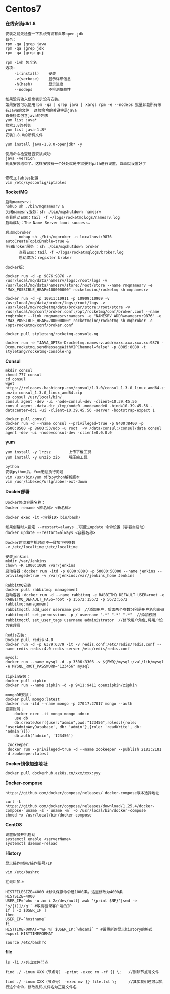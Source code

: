 # Centos7

**在线安装jdk1.8**

    安装之前先检查一下系统有没有自带open-jdk
    命令：
    rpm -qa |grep java
    rpm -qa |grep jdk
    rpm -qa |grep gcj

    rpm -ivh 包全名
    选项:
        -i(install)    安装
        -v(verbose)    显示详细信息
        -h(hash)       显示进度
        --nodeps       不检测依赖性

    如果没有输入信息表示没有安装。
    如果安装可以使用rpm -qa | grep java | xargs rpm -e --nodeps 批量卸载所有带有Java的文件  这句命令的关键字是java
    首先检索包含java的列表
    yum list java*
    检索1.8的列表
    yum list java-1.8*   
    安装1.8.0的所有文件

    yum install java-1.8.0-openjdk* -y
    
    使用命令检查是否安装成功
    java -version
    到此安装结束了。这样安装有一个好处就是不需要对path进行设置，自动就设置好了
    
    
    修改iptables配置
    vim /etc/sysconfig/iptables

**RocketMQ**
   
    启动namesrv：
    nohup sh ./bin/mqnamesrv &
    关闭namesrv服务：sh ./bin/mqshutdown namesrv
    查看启动日志：tail -f ~/logs/rocketmqlogs/namesrv.log
    启动成功：The Name Server boot success…
    
    启动mqbroker
          nohup sh ./bin/mqbroker -n localhost:9876 autoCreateTopicEnable=true &
    关闭broker服务 ：sh ./bin/mqshutdown broker
          查看日志：tail -f ~/logs/rocketmqlogs/broker.log
          启动成功：register broker

	docker版:

	docker run -d -p 9876:9876 -v /usr/local/mq/data/namesrv/logs:/root/logs -v /usr/local/mq/data/namesrv/store:/root/store --name rmqnamesrv -e "MAX_POSSIBLE_HEAP=100000000" rocketmqinc/rocketmq sh mqnamesrv

	docker run -d -p 10911:10911 -p 10909:10909 -v /usr/local/mq/data/broker/logs:/root/logs -v /usr/local/mq/rocketmq/data/broker/store:/root/store -v /usr/local/mq/conf/broker.conf:/opt/rocketmq/conf/broker.conf --name rmqbroker --link rmqnamesrv:namesrv -e "NAMESRV_ADDR=namesrv:9876" -e "MAX_POSSIBLE_HEAP=200000000" rocketmqinc/rocketmq sh mqbroker -c /opt/rocketmq/conf/broker.conf
	
	docker pull styletang/rocketmq-console-ng
	
	docker run -e "JAVA_OPTS=-Drocketmq.namesrv.addr=xxx.xxx.xxx.xx:9876 -Dcom.rocketmq.sendMessageWithVIPChannel=false" -p 8085:8080 -t styletang/rocketmq-console-ng

**Consul**
   
	mkdir consul
	chmod 777 consul
    cd consul
    wget https://releases.hashicorp.com/consul/1.3.0/consul_1.3.0_linux_amd64.zip
    unzip consul_1.3.0_linux_amd64.zip
    cp consul /usr/local/bin/
    consul agent -dev -ui -node=consul-dev -client=10.39.45.56
    consul agent -data-dir /tmp/node0 -node=node0 -bind=10.39.45.56 -datacenter=dc1 -ui -client=10.39.45.56 -server -bootstrap-expect 1

	docker pull consul
	docker run -d --name consul --privileged=true -p 8400:8400 -p 8500:8500 -p 8600:53/udp -u root  -v /data/consul:/consul/data consul agent -dev -ui -node=consul-dev -client=0.0.0.0

**yum**
   
    yum install -y lrzsz        上传下载工具
    yum install -y unzip zip	解压缩工具
    
    python
    安装python后，Yum无法执行问题
    vim /usr/bin/yum 修改python解析版本
    vim /usr/libexec/urlgrabber-ext-down

**Docker部署**

    Docker修改容器名称：
    Docker rename <原名称> <新名称>
	
	docker exec -it <容器ID> bin/bash/

	如果创建时未指定 --restart=always ,可通过update 命令设置（容器自启动）
	docker update --restart=always <容器名称>
    
    Docker时间和主机时间不一致加下列参数
    -v /etc/localtime:/etc/localtime

    安装jenkins
    mkdir /var/Jenkins
    chown -R 1000:1000 /var/jenkins
    启动容器：docker run -itd -p 8080:8080 -p 50000:50000 --name jenkins --privileged=true -v /var/jenkins:/var/jenkins_home Jenkins

    RabbitMQ安装
    docker pull rabbitmq: management
    启动容器：docker run -d --name rabbitmq -e RABBITMQ_DEFAULT_USER=root -e RABBITMQ_DEFAULT_PASS=root -p 15672:15672 -p 5672:5672 rabbitmq:management
	rabbitmqctl add_user username pwd  //添加用户，后面两个参数分别是用户名和密码
	rabbitmqctl set_permissions -p / username ".*" ".*" ".*"  //添加权限
	rabbitmqctl set_user_tags username administrator  //修改用户角色,将用户设为管理员

    Redis安装:
    Docker pull redis:4.0
    docker run -d -p 6379:6379 -it -v redis.conf:/etc/redis/redis.conf --name redis redis:4.0 redis-server /etc/redis/redis.conf

	mysql:
	docker run --name mysql -d -p 3306:3306 -v ${PWD}/mysql:/val/lib/mysql -e MYSQL_ROOT_PASSWORD="123456" mysql

    zipkin安装：
    docker pull zipkin
    docker run --name zipkin -d -p 9411:9411 openzipkin/zipkin
    
    mongoDB安装：
    docker pull mongo:latest
    docker run -itd --name mongo -p 27017:27017 mongo --auth
    设置账号：
        docker exec -it mongo mongo admin
        use db
		db.createUser({user:"admin",pwd:"123456",roles:[{role: 'userAdminAnyDatabase', db: 'admin'},{role: 'readWrite', db: 'admin'}]})
        db.auth('admin', '123456')
        
     zookeeper:
     docker run --privileged=true -d --name zookeeper --publish 2181:2181  -d zookeeper:latest

**Docker镜像加速地址**

	docker pull dockerhub.azk8s.cn/xxx/xxx:yyy
	
**Docker-compose**

    https://github.com/docker/compose/releases/ docker-compose版本选择地址
    
    curl -L https://github.com/docker/compose/releases/download/1.25.4/docker-compose-`uname -s`-`uname -m` -o /usr/local/bin/docker-compose
    chmod +x /usr/local/bin/docker-compose
	
**CentOS**

    设置服务开机启动
    systemctl enable <serverName>
    systemctl daemon-reload


**History**
	
	显示操作时间/操作账号/IP

	vim /etc/bashrc

	在最后加上

	HISTFILESIZE=4000 #默认保存命令是1000条，这里修改为4000条
	HISTSIZE=4000
	USER_IP=`who -u am i 2>/dev/null| awk '{print $NF}'|sed -e 's/[()]//g'` #取得登录客户端的IP
	if [ -z $USER_IP ]
	then
	USER_IP=`hostname`
	fi
	HISTTIMEFORMAT="%F %T $USER_IP:`whoami` " #设置新的显示history的格式
	export HISTTIMEFORMAT

	source /etc/bashrc

**file**

	ls -li //列出文件节点

	find ./ -inum XXX（节点号） -print -exec rm -rf {} \;   //删除节点号文件

	find ./ -inum XXX（节点号） -exec mv {} file.txt \;     //其实我们还可以执行这个命令，修改乱码文件名为正常文件名